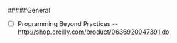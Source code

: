 #####General

- [ ] Programming Beyond Practices -- http://shop.oreilly.com/product/0636920047391.do
